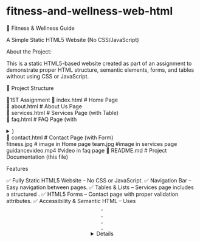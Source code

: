 # fitness-and-wellness-web-html
📌 Fitness & Wellness Guide

A Simple Static HTML5 Website (No CSS/JavaScript)

About the Project: 

This is a static HTML5-based website created as part of an assignment to demonstrate proper HTML structure, semantic elements, forms, and tables without using CSS or JavaScript.

📂 Project Structure

📁1ST Assignment
📄 index.html        # Home Page  
📄 about.html        # About Us Page  
📄 services.html     # Services Page (with Table)  
📄 faq.html          # FAQ Page (with <details> & <summary>)  
📄 contact.html      # Contact Page (with Form)  
fitness.jpg          # image in Home page
team.jpg             #image in services page
guidancevideo.mp4    #video in faq page
📄 README.md         # Project Documentation (this file)  

Features

✅ Fully Static HTML5 Website – No CSS or JavaScript.
✅ Navigation Bar – Easy navigation between pages.
✅ Tables & Lists – Services page includes a structured <table>.
✅ HTML5 Forms – Contact page with proper validation attributes.
✅ Accessibility & Semantic HTML – Uses <header>, <nav>, <section>, <footer>, <details>, etc.
 Assignment Requirements Covered
	•	At least 5 interlinked pages
	•	Proper HTML5 structure (doctype, semantic tags, meta tags, nesting)
	•	A well-structured contact form with form validation attributes
	•	A table listing fitness & wellness services
	•	FAQ section with <details> and <summary> for collapsible content
	•	Passes W3C HTML Validation
